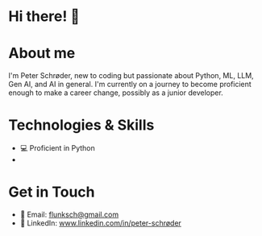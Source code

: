 # Hi there! 👋

# About me
I'm Peter Schrøder, new to coding but passionate about Python, ML, LLM, Gen AI, and AI in general. I'm currently on a journey to become proficient enough to make a career change, possibly as a junior developer.

# Technologies & Skills
- 💻 Proficient in Python
- 
# Get in Touch

- 📧 Email: flunksch@gmail.com
- 🔗 LinkedIn: www.linkedin.com/in/peter-schrøder
